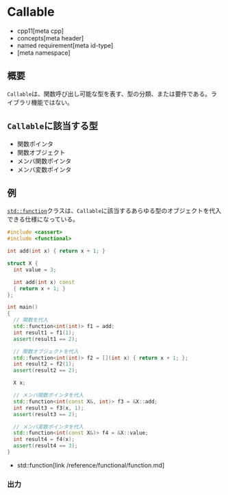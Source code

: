 # Callable
* cpp11[meta cpp]
* concepts[meta header]
* named requirement[meta id-type]
* [meta namespace]

## 概要
`Callable`は、関数呼び出し可能な型を表す、型の分類、または要件である。ライブラリ機能ではない。


## `Callable`に該当する型

- 関数ポインタ
- 関数オブジェクト
- メンバ関数ポインタ
- メンバ変数ポインタ


## 例
[`std::function`](/reference/functional/function.md)クラスは、`Callable`に該当するあらゆる型のオブジェクトを代入できる仕様になっている。

```cpp example
#include <cassert>
#include <functional>

int add(int x) { return x + 1; }

struct X {
  int value = 3;

  int add(int x) const
  { return x + 1; }
};

int main()
{
  // 関数を代入
  std::function<int(int)> f1 = add;
  int result1 = f1(1);
  assert(result1 == 2);

  // 関数オブジェクトを代入
  std::function<int(int)> f2 = [](int x) { return x + 1; };
  int result2 = f2(1);
  assert(result2 == 2);

  X x;

  // メンバ関数ポインタを代入
  std::function<int(const X&, int)> f3 = &X::add;
  int result3 = f3(x, 1);
  assert(result3 == 2);

  // メンバ変数ポインタを代入
  std::function<int(const X&)> f4 = &X::value;
  int result4 = f4(x);
  assert(result4 == 3);
}
```
* std::function[link /reference/functional/function.md]

### 出力
```
```

